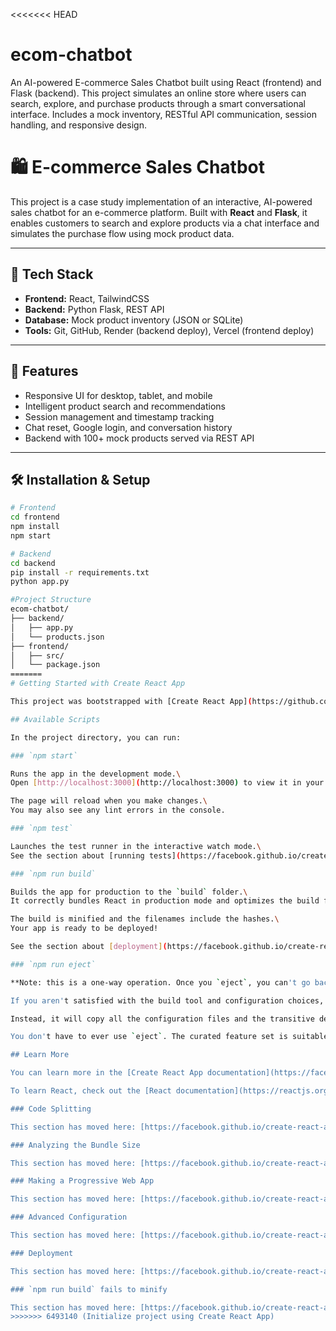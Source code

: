 <<<<<<< HEAD
# ecom-chatbot
An AI-powered E-commerce Sales Chatbot built using React (frontend) and Flask (backend). This project simulates an online store where users can search, explore, and purchase products through a smart conversational interface. Includes a mock inventory, RESTful API communication, session handling, and responsive design.

# 🛍️ E-commerce Sales Chatbot

This project is a case study implementation of an interactive, AI-powered sales chatbot for an e-commerce platform. Built with **React** and **Flask**, it enables customers to search and explore products via a chat interface and simulates the purchase flow using mock product data.

---

## 🔧 Tech Stack
- **Frontend:** React, TailwindCSS
- **Backend:** Python Flask, REST API
- **Database:** Mock product inventory (JSON or SQLite)
- **Tools:** Git, GitHub, Render (backend deploy), Vercel (frontend deploy)

---

## 🚀 Features
- Responsive UI for desktop, tablet, and mobile
- Intelligent product search and recommendations
- Session management and timestamp tracking
- Chat reset, Google login, and conversation history
- Backend with 100+ mock products served via REST API

---

## 🛠️ Installation & Setup
```bash
# Frontend
cd frontend
npm install
npm start

# Backend
cd backend
pip install -r requirements.txt
python app.py

#Project Structure
ecom-chatbot/
├── backend/
│   ├── app.py
│   └── products.json
├── frontend/
│   ├── src/
│   └── package.json
=======
# Getting Started with Create React App

This project was bootstrapped with [Create React App](https://github.com/facebook/create-react-app).

## Available Scripts

In the project directory, you can run:

### `npm start`

Runs the app in the development mode.\
Open [http://localhost:3000](http://localhost:3000) to view it in your browser.

The page will reload when you make changes.\
You may also see any lint errors in the console.

### `npm test`

Launches the test runner in the interactive watch mode.\
See the section about [running tests](https://facebook.github.io/create-react-app/docs/running-tests) for more information.

### `npm run build`

Builds the app for production to the `build` folder.\
It correctly bundles React in production mode and optimizes the build for the best performance.

The build is minified and the filenames include the hashes.\
Your app is ready to be deployed!

See the section about [deployment](https://facebook.github.io/create-react-app/docs/deployment) for more information.

### `npm run eject`

**Note: this is a one-way operation. Once you `eject`, you can't go back!**

If you aren't satisfied with the build tool and configuration choices, you can `eject` at any time. This command will remove the single build dependency from your project.

Instead, it will copy all the configuration files and the transitive dependencies (webpack, Babel, ESLint, etc) right into your project so you have full control over them. All of the commands except `eject` will still work, but they will point to the copied scripts so you can tweak them. At this point you're on your own.

You don't have to ever use `eject`. The curated feature set is suitable for small and middle deployments, and you shouldn't feel obligated to use this feature. However we understand that this tool wouldn't be useful if you couldn't customize it when you are ready for it.

## Learn More

You can learn more in the [Create React App documentation](https://facebook.github.io/create-react-app/docs/getting-started).

To learn React, check out the [React documentation](https://reactjs.org/).

### Code Splitting

This section has moved here: [https://facebook.github.io/create-react-app/docs/code-splitting](https://facebook.github.io/create-react-app/docs/code-splitting)

### Analyzing the Bundle Size

This section has moved here: [https://facebook.github.io/create-react-app/docs/analyzing-the-bundle-size](https://facebook.github.io/create-react-app/docs/analyzing-the-bundle-size)

### Making a Progressive Web App

This section has moved here: [https://facebook.github.io/create-react-app/docs/making-a-progressive-web-app](https://facebook.github.io/create-react-app/docs/making-a-progressive-web-app)

### Advanced Configuration

This section has moved here: [https://facebook.github.io/create-react-app/docs/advanced-configuration](https://facebook.github.io/create-react-app/docs/advanced-configuration)

### Deployment

This section has moved here: [https://facebook.github.io/create-react-app/docs/deployment](https://facebook.github.io/create-react-app/docs/deployment)

### `npm run build` fails to minify

This section has moved here: [https://facebook.github.io/create-react-app/docs/troubleshooting#npm-run-build-fails-to-minify](https://facebook.github.io/create-react-app/docs/troubleshooting#npm-run-build-fails-to-minify)
>>>>>>> 6493140 (Initialize project using Create React App)
